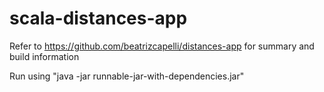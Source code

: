 # scala-distances-app

Refer to https://github.com/beatrizcapelli/distances-app for summary and build information

Run using "java -jar runnable-jar-with-dependencies.jar"
